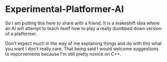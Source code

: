 # Experimental-Platformer-AI
So I am putting this here to share with a friend. It is a makeshift idea where an AI will attempt to teach itself how to play a really dumbbed down version of a platformer.

Don't expect much in the way of me explaining things and do with this what you want I don't really care. That being said I would welcome suggestions to imporvements because I'm still pretty novice on C++.
